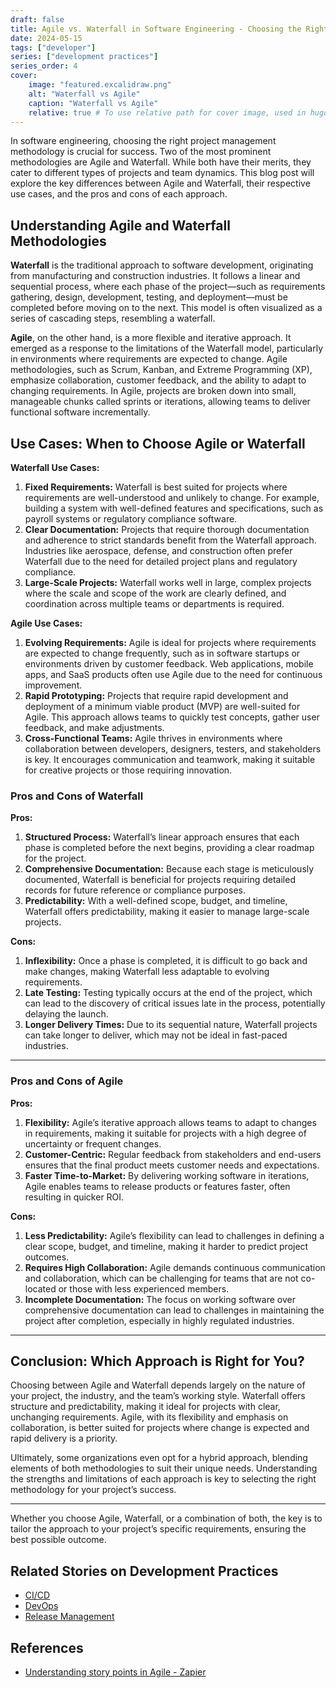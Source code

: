 ```yaml
---
draft: false
title: Agile vs. Waterfall in Software Engineering - Choosing the Right Approach for Your Project
date: 2024-05-15
tags: ["developer"]
series: ["development practices"]
series_order: 4
cover:
    image: "featured.excalidraw.png"
    alt: "Waterfall vs Agile"
    caption: "Waterfall vs Agile"
    relative: true # To use relative path for cover image, used in hugo Page-bundles
---
```

In software engineering, choosing the right project management methodology is crucial for success. Two of the most prominent methodologies are Agile and Waterfall. While both have their merits, they cater to different types of projects and team dynamics. This blog post will explore the key differences between Agile and Waterfall, their respective use cases, and the pros and cons of each approach.

## Understanding Agile and Waterfall Methodologies

**Waterfall** is the traditional approach to software development, originating from manufacturing and construction industries. It follows a linear and sequential process, where each phase of the project—such as requirements gathering, design, development, testing, and deployment—must be completed before moving on to the next. This model is often visualized as a series of cascading steps, resembling a waterfall.

**Agile**, on the other hand, is a more flexible and iterative approach. It emerged as a response to the limitations of the Waterfall model, particularly in environments where requirements are expected to change. Agile methodologies, such as Scrum, Kanban, and Extreme Programming (XP), emphasize collaboration, customer feedback, and the ability to adapt to changing requirements. In Agile, projects are broken down into small, manageable chunks called sprints or iterations, allowing teams to deliver functional software incrementally.

## Use Cases: When to Choose Agile or Waterfall

**Waterfall Use Cases:**

1. **Fixed Requirements:** Waterfall is best suited for projects where requirements are well-understood and unlikely to change. For example, building a system with well-defined features and specifications, such as payroll systems or regulatory compliance software.
2. **Clear Documentation:** Projects that require thorough documentation and adherence to strict standards benefit from the Waterfall approach. Industries like aerospace, defense, and construction often prefer Waterfall due to the need for detailed project plans and regulatory compliance.
3. **Large-Scale Projects:** Waterfall works well in large, complex projects where the scale and scope of the work are clearly defined, and coordination across multiple teams or departments is required.

**Agile Use Cases:**

1. **Evolving Requirements:** Agile is ideal for projects where requirements are expected to change frequently, such as in software startups or environments driven by customer feedback. Web applications, mobile apps, and SaaS products often use Agile due to the need for continuous improvement.
2. **Rapid Prototyping:** Projects that require rapid development and deployment of a minimum viable product (MVP) are well-suited for Agile. This approach allows teams to quickly test concepts, gather user feedback, and make adjustments.
3. **Cross-Functional Teams:** Agile thrives in environments where collaboration between developers, designers, testers, and stakeholders is key. It encourages communication and teamwork, making it suitable for creative projects or those requiring innovation.

### Pros and Cons of Waterfall

**Pros:**

1. **Structured Process:** Waterfall’s linear approach ensures that each phase is completed before the next begins, providing a clear roadmap for the project.
2. **Comprehensive Documentation:** Because each stage is meticulously documented, Waterfall is beneficial for projects requiring detailed records for future reference or compliance purposes.
3. **Predictability:** With a well-defined scope, budget, and timeline, Waterfall offers predictability, making it easier to manage large-scale projects.

**Cons:**

1. **Inflexibility:** Once a phase is completed, it is difficult to go back and make changes, making Waterfall less adaptable to evolving requirements.
2. **Late Testing:** Testing typically occurs at the end of the project, which can lead to the discovery of critical issues late in the process, potentially delaying the launch.
3. **Longer Delivery Times:** Due to its sequential nature, Waterfall projects can take longer to deliver, which may not be ideal in fast-paced industries.

---

### Pros and Cons of Agile

**Pros:**

1. **Flexibility:** Agile’s iterative approach allows teams to adapt to changes in requirements, making it suitable for projects with a high degree of uncertainty or frequent changes.
2. **Customer-Centric:** Regular feedback from stakeholders and end-users ensures that the final product meets customer needs and expectations.
3. **Faster Time-to-Market:** By delivering working software in iterations, Agile enables teams to release products or features faster, often resulting in quicker ROI.

**Cons:**

1. **Less Predictability:** Agile’s flexibility can lead to challenges in defining a clear scope, budget, and timeline, making it harder to predict project outcomes.
2. **Requires High Collaboration:** Agile demands continuous communication and collaboration, which can be challenging for teams that are not co-located or those with less experienced members.
3. **Incomplete Documentation:** The focus on working software over comprehensive documentation can lead to challenges in maintaining the project after completion, especially in highly regulated industries.

---

## Conclusion: Which Approach is Right for You?

Choosing between Agile and Waterfall depends largely on the nature of your project, the industry, and the team’s working style. Waterfall offers structure and predictability, making it ideal for projects with clear, unchanging requirements. Agile, with its flexibility and emphasis on collaboration, is better suited for projects where change is expected and rapid delivery is a priority.

Ultimately, some organizations even opt for a hybrid approach, blending elements of both methodologies to suit their unique needs. Understanding the strengths and limitations of each approach is key to selecting the right methodology for your project’s success.

---

Whether you choose Agile, Waterfall, or a combination of both, the key is to tailor the approach to your project’s specific requirements, ensuring the best possible outcome.

## Related Stories on Development Practices

- [CI/CD](../dev-practice_ci-cd/index.md)
- [DevOps](../dev-practice_devops/index.md)
- [Release Management](../dev-practice_release-management/index.md)

## References

- [Understanding story points in Agile - Zapier](../../../../../50.archive-articles/2024/Understanding%20story%20points%20in%20Agile%20-%20Zapier.md)
